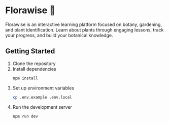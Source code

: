 # Florawise 🌿

Florawise is an interactive learning platform focused on botany, gardening, and plant identification. Learn about plants through engaging lessons, track your progress, and build your botanical knowledge.

## Getting Started

1. Clone the repository
2. Install dependencies
    ```bash 
    npm install
    ```
3. Set up environment variables
    ```bash
    cp .env.example .env.local
    ```
4. Run the development server
    ```bash
    npm run dev
    ```
